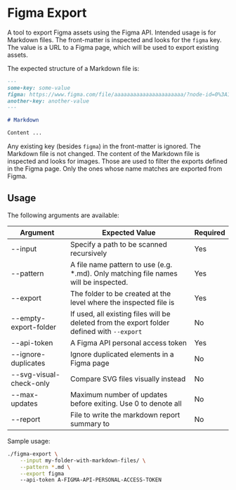 # Figma Export

A tool to export Figma assets using the Figma API.
Intended usage is for Markdown files.
The front-matter is inspected and looks for the `figma` key.
The value is a URL to a Figma page, which will be used to export existing assets.

The expected structure of a Markdown file is:

```markdown
---
some-key: some-value
figma: https://www.figma.com/file/aaaaaaaaaaaaaaaaaaaaaa/?node-id=0%3A1
another-key: another-value
---

# Markdown

Content ...
```

Any existing key (besides `figma`) in the front-matter is ignored.
The Markdown file is not changed.
The content of the Markdown file is inspected and looks for images. Those are used to filter the exports defined in the Figma page.
Only the ones whose name matches are exported from Figma.

## Usage

The following arguments are available:

Argument | Expected Value | Required
---------|----------|---------
--input <path> | Specify a path to be scanned recursively | Yes
--pattern <pattern> | A file name pattern to use (e.g. *.md). Only matching file names will be inspected. | Yes
--export <folder> | The folder to be created at the level where the inspected file is | Yes
--empty-export-folder | If used, all existing files will be deleted from the export folder defined with `--export`  | No
--api-token <token> | A Figma API personal access token | Yes
--ignore-duplicates | Ignore duplicated elements in a Figma page | No
--svg-visual-check-only | Compare SVG files visually instead | No
--max-updates | Maximum number of updates before exiting. Use 0 to denote all | No
--report | File to write the markdown report summary to | No

Sample usage:

```bash
./figma-export \
    --input my-folder-with-markdown-files/ \
    --pattern *.md \
    --export figma
    --api-token A-FIGMA-API-PERSONAL-ACCESS-TOKEN
```

